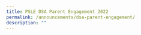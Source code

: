 ```yaml
---
title: PSLE DSA Parent Engagement 2022
permalink: /announcements/dsa-parent-engagement/
description: ""
---
```

